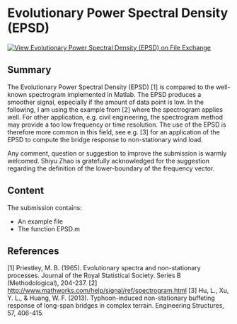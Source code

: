 # Evolutionary Power Spectral Density (EPSD)

[![View Evolutionary Power Spectral Density (EPSD) on File Exchange](https://www.mathworks.com/matlabcentral/images/matlab-file-exchange.svg)](https://se.mathworks.com/matlabcentral/fileexchange/60959-evolutionary-power-spectral-density-epsd)


## Summary

The Evolutionary Power Spectral Density (EPSD) [1] is compared to the well-known spectrogram implemented in Matlab. The EPSD produces a smoother signal, especially if the amount of data point is low. In the following, I am using the example from [2] where the spectrogram applies well. For other application, e.g. civil engineering, the spectrogram method may provide a too low frequency or time resolution. The use of the EPSD is therefore more common in this field, see e.g. [3] for an application of the EPSD to compute the bridge response to non-stationary wind load.

Any comment, question or suggestion to improve the submission is warmly welcomed. Shiyu Zhao is gratefully acknowledged for the suggestion regarding the definition of the lower-boundary of the frequency vector.

## Content 

The submission contains:

 - An example file
 - The function EPSD.m

## References

[1] Priestley, M. B. (1965). Evolutionary spectra and non-stationary processes. Journal of the Royal Statistical Society. Series B (Methodological), 204-237.
[2] http://www.mathworks.com/help/signal/ref/spectrogram.html
[3] Hu, L., Xu, Y. L., & Huang, W. F. (2013). Typhoon-induced non-stationary buffeting response of long-span bridges in complex terrain. Engineering Structures, 57, 406-415.

